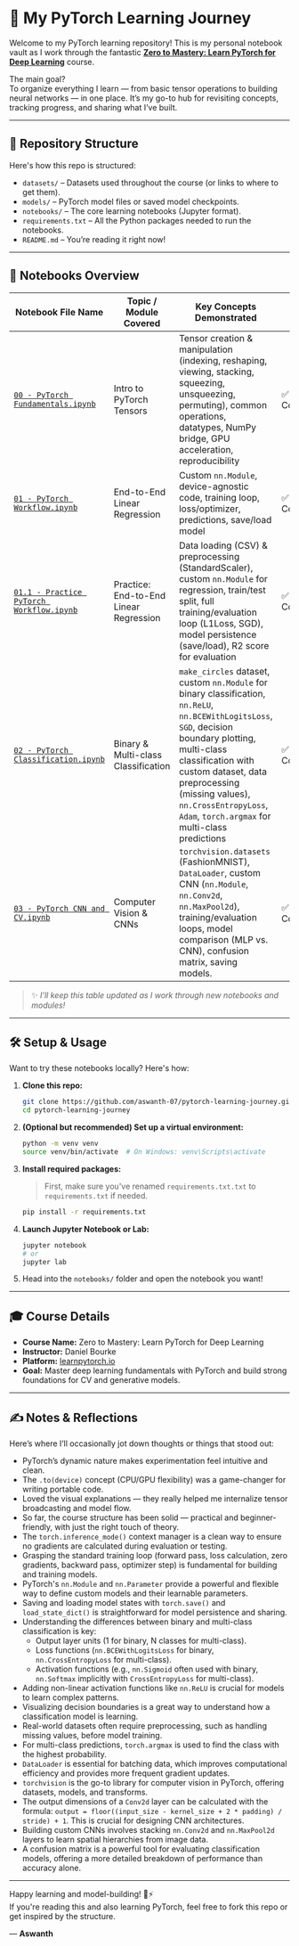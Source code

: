# 🚀 My PyTorch Learning Journey

Welcome to my PyTorch learning repository! This is my personal notebook vault as I work through the fantastic **[Zero to Mastery: Learn PyTorch for Deep Learning](https://www.learnpytorch.io/)** course.

The main goal?  
To organize everything I learn — from basic tensor operations to building neural networks — in one place. It’s my go-to hub for revisiting concepts, tracking progress, and sharing what I’ve built.

---

## 📁 Repository Structure

Here's how this repo is structured:

- `datasets/` – Datasets used throughout the course (or links to where to get them).
- `models/` – PyTorch model files or saved model checkpoints.
- `notebooks/` – The core learning notebooks (Jupyter format).
- `requirements.txt` – All the Python packages needed to run the notebooks.
- `README.md` – You’re reading it right now!

---

## 📓 Notebooks Overview

| Notebook File Name              | Topic / Module Covered                        | Key Concepts Demonstrated                                                                                   | Status       |
| ------------------------------- | --------------------------------------------- | ----------------------------------------------------------------------------------------------------------- | ------------ |
| [`00 - PyTorch Fundamentals.ipynb`](notebooks/00%20-%20PyTorch%20Fundamentals.ipynb) | Intro to PyTorch Tensors                   | Tensor creation & manipulation (indexing, reshaping, viewing, stacking, squeezing, unsqueezing, permuting), common operations, datatypes, NumPy bridge, GPU acceleration, reproducibility                 | ✅ Completed |
| [`01 - PyTorch Workflow.ipynb`](notebooks/01%20-%20PyTorch%20Workflow.ipynb)        | End-to-End Linear Regression               | Custom `nn.Module`, device-agnostic code, training loop, loss/optimizer, predictions, save/load model       | ✅ Completed |
| [`01.1 - Practice PyTorch Workflow.ipynb`](notebooks/01.1%20-%20Practice%20PyTorch%20Workflow.ipynb) | Practice: End-to-End Linear Regression | Data loading (CSV) & preprocessing (StandardScaler), custom `nn.Module` for regression, train/test split, full training/evaluation loop (L1Loss, SGD), model persistence (save/load), R2 score for evaluation | ✅ Completed |
| [`02 - PyTorch Classification.ipynb`](notebooks/02%20-%20PyTorch%20Classification.ipynb) | Binary & Multi-class Classification      | `make_circles` dataset, custom `nn.Module` for binary classification, `nn.ReLU`, `nn.BCEWithLogitsLoss`, `SGD`, decision boundary plotting, multi-class classification with custom dataset, data preprocessing (missing values), `nn.CrossEntropyLoss`, `Adam`, `torch.argmax` for multi-class predictions | ✅ Completed |
| [`03 - PyTorch CNN and CV.ipynb`](notebooks/03%20-%20PyTorch%20CNN%20and%20CV.ipynb) | Computer Vision & CNNs | `torchvision.datasets` (FashionMNIST), `DataLoader`, custom CNN (`nn.Module`, `nn.Conv2d`, `nn.MaxPool2d`), training/evaluation loops, model comparison (MLP vs. CNN), confusion matrix, saving models. | ✅ Completed |

> ✨ *I'll keep this table updated as I work through new notebooks and modules!*

---

## 🛠️ Setup & Usage

Want to try these notebooks locally? Here's how:

1. **Clone this repo:**
   ```bash
   git clone https://github.com/aswanth-07/pytorch-learning-journey.git
   cd pytorch-learning-journey
   ```

2. **(Optional but recommended) Set up a virtual environment:**
   ```bash
   python -m venv venv
   source venv/bin/activate  # On Windows: venv\Scripts\activate
   ```

3. **Install required packages:**
   > First, make sure you've renamed `requirements.txt.txt` to `requirements.txt` if needed.
   ```bash
   pip install -r requirements.txt
   ```

4. **Launch Jupyter Notebook or Lab:**
   ```bash
   jupyter notebook
   # or
   jupyter lab
   ```

5. Head into the `notebooks/` folder and open the notebook you want!

---

## 🎓 Course Details

- **Course Name:** Zero to Mastery: Learn PyTorch for Deep Learning
- **Instructor:** Daniel Bourke
- **Platform:** [learnpytorch.io](https://www.learnpytorch.io/)
- **Goal:** Master deep learning fundamentals with PyTorch and build strong foundations for CV and generative models.

---

## ✍️ Notes & Reflections

Here’s where I’ll occasionally jot down thoughts or things that stood out:

- PyTorch’s dynamic nature makes experimentation feel intuitive and clean.
- The `.to(device)` concept (CPU/GPU flexibility) was a game-changer for writing portable code.
- Loved the visual explanations — they really helped me internalize tensor broadcasting and model flow.
- So far, the course structure has been solid — practical and beginner-friendly, with just the right touch of theory.
- The `torch.inference_mode()` context manager is a clean way to ensure no gradients are calculated during evaluation or testing.
- Grasping the standard training loop (forward pass, loss calculation, zero gradients, backward pass, optimizer step) is fundamental for building and training models.
- PyTorch's `nn.Module` and `nn.Parameter` provide a powerful and flexible way to define custom models and their learnable parameters.
- Saving and loading model states with `torch.save()` and `load_state_dict()` is straightforward for model persistence and sharing.
- Understanding the differences between binary and multi-class classification is key:
    - Output layer units (1 for binary, N classes for multi-class).
    - Loss functions (`nn.BCEWithLogitsLoss` for binary, `nn.CrossEntropyLoss` for multi-class).
    - Activation functions (e.g., `nn.Sigmoid` often used with binary, `nn.Softmax` implicitly with `CrossEntropyLoss` for multi-class).
- Adding non-linear activation functions like `nn.ReLU` is crucial for models to learn complex patterns.
- Visualizing decision boundaries is a great way to understand how a classification model is learning.
- Real-world datasets often require preprocessing, such as handling missing values, before model training.
- For multi-class predictions, `torch.argmax` is used to find the class with the highest probability.
- `DataLoader` is essential for batching data, which improves computational efficiency and provides more frequent gradient updates.
- `torchvision` is the go-to library for computer vision in PyTorch, offering datasets, models, and transforms.
- The output dimensions of a `Conv2d` layer can be calculated with the formula: `output = floor((input_size - kernel_size + 2 * padding) / stride) + 1`. This is crucial for designing CNN architectures.
- Building custom CNNs involves stacking `nn.Conv2d` and `nn.MaxPool2d` layers to learn spatial hierarchies from image data.
- A confusion matrix is a powerful tool for evaluating classification models, offering a more detailed breakdown of performance than accuracy alone.

---

Happy learning and model-building! 🧠⚡  
If you're reading this and also learning PyTorch, feel free to fork this repo or get inspired by the structure.

— **Aswanth**